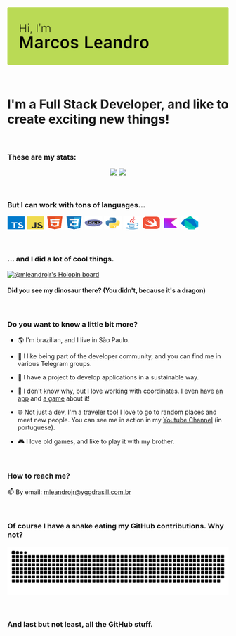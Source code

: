 <img alt="" src="./assets/cover.png">

&nbsp;

# I'm a Full Stack Developer, and like to create exciting new things!

&nbsp;

### These are my stats:
<div align="center">
  <a href="https://github.com/mleandrojr">
    <img height="180em" src="https://github-readme-stats.vercel.app/api?username=mleandrojr&show_icons=true&theme=onedark&include_all_commits=true&count_private=true">
    <img height="180em" src="https://github-readme-stats.vercel.app/api/top-langs/?username=mleandrojr&layout=compact&langs_count=10&theme=onedark">
  </a>
</div>

&nbsp;

### But I can work with tons of languages...
<div>
  <img alt="" title="TypeScript" height="30" width="40" src="https://raw.githubusercontent.com/devicons/devicon/master/icons/typescript/typescript-original.svg">
  <img alt="" title="JavaScript" height="30" width="40" src="https://raw.githubusercontent.com/devicons/devicon/master/icons/javascript/javascript-original.svg">
  <img alt="" title="HTML 5" height="30" width="40" src="https://raw.githubusercontent.com/devicons/devicon/master/icons/html5/html5-original.svg">
  <img alt="" title="CSS 3" height="30" width="40" src="https://raw.githubusercontent.com/devicons/devicon/master/icons/css3/css3-original.svg">
  <img alt="" title="PHP" height="30" width="40" src="https://raw.githubusercontent.com/devicons/devicon/master/icons/php/php-original.svg">
  <img alt="" title="Python" height="30" width="40" src="https://raw.githubusercontent.com/devicons/devicon/master/icons/python/python-original.svg">
  <img alt="" title="Java" height="30" width="40" src="https://raw.githubusercontent.com/devicons/devicon/master/icons/java/java-original.svg">
  <img alt="" title="Swift" height="30" width="40" src="https://raw.githubusercontent.com/devicons/devicon/master/icons/swift/swift-original.svg">
  <img alt="" title="Kotlin" height="30" width="40" src="https://raw.githubusercontent.com/devicons/devicon/master/icons/kotlin/kotlin-original.svg">
  <img alt="" title="Dart" height="30" width="40" src="https://raw.githubusercontent.com/devicons/devicon/master/icons/dart/dart-original.svg">
</div>

&nbsp;

### ... and I did a lot of cool things.
[![@mleandrojr's Holopin board](https://holopin.me/mleandrojr)](https://holopin.io/@mleandrojr)
#### Did you see my dinosaur there? (You didn't, because it's a dragon)

&nbsp;

### Do you want to know a little bit more?
 - 🌎 I'm brazilian, and I live in São Paulo.

 - 💬 I like being part of the developer community, and you can find me in various Telegram groups.

 - 🌱 I have a project to develop applications in a sustainable way.

 - 🧭 I don't know why, but I love working with coordinates. I even have [an app](https://play.google.com/store/apps/details?id=br.com.yggdrasill.longship) and [a game](https://whereintheworld.app) about it!
 - 🌐 Not just a dev, I'm a traveler too! I love to go to random places and meet new people. You can see me in action in my [Youtube Channel](https://www.youtube.com/@boradargas/) (in portuguese).

  - 🎮 I love old games, and like to play it with my brother.

&nbsp;

### How to reach me?
📫 By email: [mleandrojr@yggdrasill.com.br](mailto:mleandrojr@yggdrasill.com.br)

&nbsp;

### Of course I have a snake eating my GitHub contributions. Why not?

![snake gif](https://github.com/mleandrojr/mleandrojr/blob/output/github-contribution-grid-snake-dark.svg)

&nbsp;

### And last but not least, all the GitHub stuff.
